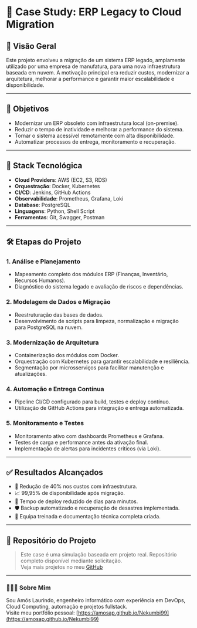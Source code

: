 
# 🧩 Case Study: ERP Legacy to Cloud Migration

## 🧾 Visão Geral
Este projeto envolveu a migração de um sistema ERP legado, amplamente utilizado por uma empresa de manufatura, para uma nova infraestrutura baseada em nuvem. A motivação principal era reduzir custos, modernizar a arquitetura, melhorar a performance e garantir maior escalabilidade e disponibilidade.

---

## 🎯 Objetivos
- Modernizar um ERP obsoleto com infraestrutura local (on-premise).
- Reduzir o tempo de inatividade e melhorar a performance do sistema.
- Tornar o sistema acessível remotamente com alta disponibilidade.
- Automatizar processos de entrega, monitoramento e recuperação.

---

## 🔧 Stack Tecnológica
- **Cloud Providers**: AWS (EC2, S3, RDS)
- **Orquestração**: Docker, Kubernetes
- **CI/CD**: Jenkins, GitHub Actions
- **Observabilidade**: Prometheus, Grafana, Loki
- **Database**: PostgreSQL
- **Linguagens**: Python, Shell Script
- **Ferramentas**: Git, Swagger, Postman

---

## 🛠 Etapas do Projeto

### 1. Análise e Planejamento
- Mapeamento completo dos módulos ERP (Finanças, Inventário, Recursos Humanos).
- Diagnóstico do sistema legado e avaliação de riscos e dependências.

### 2. Modelagem de Dados e Migração
- Reestruturação das bases de dados.
- Desenvolvimento de scripts para limpeza, normalização e migração para PostgreSQL na nuvem.

### 3. Modernização de Arquitetura
- Containerização dos módulos com Docker.
- Orquestração com Kubernetes para garantir escalabilidade e resiliência.
- Segmentação por microsserviços para facilitar manutenção e atualizações.

### 4. Automação e Entrega Contínua
- Pipeline CI/CD configurado para build, testes e deploy contínuo.
- Utilização de GitHub Actions para integração e entrega automatizada.

### 5. Monitoramento e Testes
- Monitoramento ativo com dashboards Prometheus e Grafana.
- Testes de carga e performance antes da ativação final.
- Implementação de alertas para incidentes críticos (via Loki).

---

## ✅ Resultados Alcançados
- 🔻 Redução de 40% nos custos com infraestrutura.
- 📈 99,95% de disponibilidade após migração.
- 🚀 Tempo de deploy reduzido de dias para minutos.
- 🛡 Backup automatizado e recuperação de desastres implementada.
- 🧠 Equipa treinada e documentação técnica completa criada.

---

## 📂 Repositório do Projeto
> Este case é uma simulação baseada em projeto real. Repositório completo disponível mediante solicitação.  
> Veja mais projetos no meu [GitHub](https://github.com/AmosAP)

---

### 👨🏽‍💻 Sobre Mim
Sou Amós Laurindo, engenheiro informático com experiência em DevOps, Cloud Computing, automação e projetos fullstack.  
Visite meu portfólio pessoal: [https://amosap.github.io/Nekumbi99](https://amosap.github.io/Nekumbi99)
